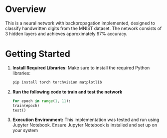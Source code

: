# Overview
This is a neural network with backpropagation implemented, designed to classify handwritten digits from the MNIST dataset. The network consists of 3 hidden layers and achieves approximately 97% accuracy.

# Getting Started

1. **Install Required Libraries**:
   Make sure to install the required Python libraries:
   ```bash
   pip install torch torchvision matplotlib
2. **Run the following code to train and test the network**
    ```python
    for epoch in range(1, 11):
    train(epoch)
    test()
3. **Execution Environment:**
   This implementation was tested and run using Jupyter Notebook. Ensure Jupyter Notebook is installed and set up on your system
